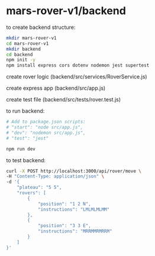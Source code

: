 # mars-rover-v1/backend

to create backend structure:

```bash
mkdir mars-rover-v1
cd mars-rover-v1
mkdir backend
cd backend
npm init -y
npm install express cors dotenv nodemon jest supertest
```

create rover logic (backend/src/services/RoverService.js)

create express app (backend/src/app.js)

create test file (backend/src/tests/rover.test.js)

to run backend:

```bash
# Add to package.json scripts:
# "start": "node src/app.js",
# "dev": "nodemon src/app.js",
# "test": "jest"

npm run dev
```

to test backend:

```bash
curl -X POST http://localhost:3000/api/rover/move \
-H "Content-Type: application/json" \
-d '{
    "plateau": "5 5",
    "rovers": [
        {
            "position": "1 2 N",
            "instructions": "LMLMLMLMM"
        },
        {
            "position": "3 3 E",
            "instructions": "MRRMMRMRRM"
        }
    ]
}'
```
